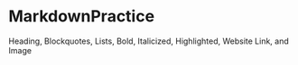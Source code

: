# MarkdownPractice
Heading, Blockquotes, Lists, Bold, Italicized, Highlighted, Website Link, and Image
